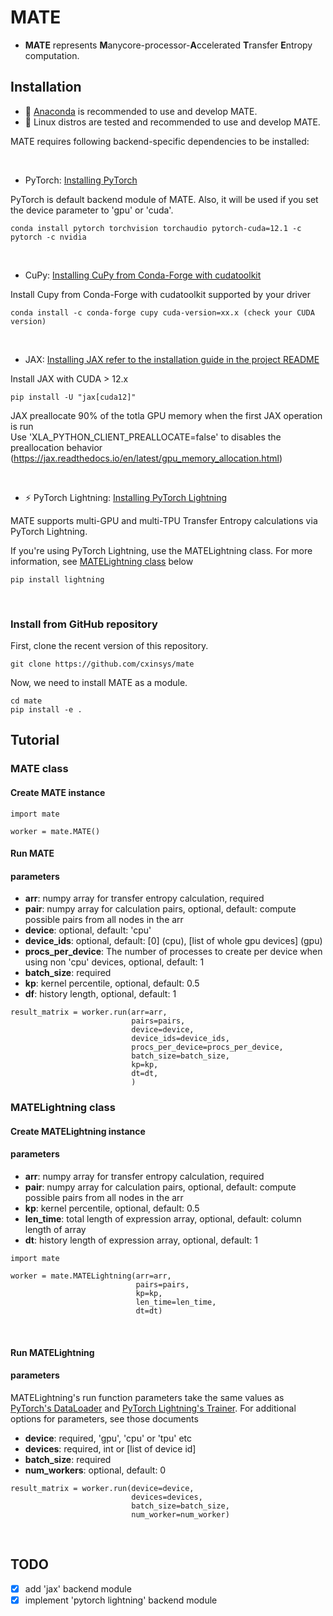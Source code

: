 # MATE
- **MATE** represents **M**anycore-processor-**A**ccelerated **T**ransfer **E**ntropy computation.


## Installation
- :snake: [Anaconda](https://www.anaconda.com) is recommended to use and develop MATE.
- :penguin: Linux distros are tested and recommended to use and develop MATE.


MATE requires following backend-specific dependencies to be installed:

<br>

- PyTorch: [Installing PyTorch](https://pytorch.org/get-started/locally/)

PyTorch is default backend module of MATE. Also, it will be used if you set the device parameter to 'gpu' or 'cuda'.
```angular2html
conda install pytorch torchvision torchaudio pytorch-cuda=12.1 -c pytorch -c nvidia
```
<br>

- CuPy: [Installing CuPy from Conda-Forge with cudatoolkit](https://docs.cupy.dev/en/stable/install.html#installing-cupy-from-conda-forge)

Install Cupy from Conda-Forge with cudatoolkit supported by your driver
```angular2html
conda install -c conda-forge cupy cuda-version=xx.x (check your CUDA version)
```
<br>

- JAX: [Installing JAX refer to the installation guide in the project README](https://github.com/google/jax#installation)

[//]: # (**You must first install [CUDA]&#40;https://developer.nvidia.com/cuda-downloads&#41; and [CuDNN]&#40;https://developer.nvidia.com/cudnn&#41; before installing JAX**)

[//]: # ()
[//]: # (After install CUDA and CuDNN you can specify a particular CUDA and CuDNN version for jax explicitly)
Install JAX with CUDA > 12.x
```angular2html
pip install -U "jax[cuda12]"
```

JAX preallocate 90% of the totla GPU memory when the first JAX operation is run \
Use 'XLA_PYTHON_CLIENT_PREALLOCATE=false' to disables the preallocation behavior\
(https://jax.readthedocs.io/en/latest/gpu_memory_allocation.html)

<br>

- :zap: PyTorch Lightning: [Installing PyTorch Lightning](https://lightning.ai/docs/pytorch/stable/starter/introduction.html#install-pytorch-lightning)

MATE supports multi-GPU and multi-TPU Transfer Entropy calculations via PyTorch Lightning.<br>

If you're using PyTorch Lightning, use the MATELightning class. For more information, see [MATELightning class](#MATELightning-class) below

```angular2html
pip install lightning
```
<br>

### Install from GitHub repository
First, clone the recent version of this repository.

```
git clone https://github.com/cxinsys/mate
```


Now, we need to install MATE as a module.

```
cd mate
pip install -e .
```

## Tutorial

### MATE class
#### Create MATE instance

```angular2html
import mate

worker = mate.MATE()
```


#### Run MATE

#### parameters

[//]: # (MATE goes through a binning process, which is sensitive to noise. )

[//]: # (To work around this, you can use a smooth function like )

[//]: # (scipy's [savgol_filter]&#40;https://docs.scipy.org/doc/scipy/reference/generated/scipy.signal.savgol_filter.html#scipy-signal-savgol-filter&#41;.)

- **arr**: numpy array for transfer entropy calculation, required
- **pair**: numpy array for calculation pairs, optional, default: compute possible pairs from all nodes in the arr
- **device**: optional, default: 'cpu'
- **device_ids**: optional, default: [0] (cpu), [list of whole gpu devices] (gpu) 
- **procs_per_device**: The number of processes to create per device when using non 'cpu' devices, optional, default: 1
- **batch_size**: required
- **kp**: kernel percentile, optional, default: 0.5
- **df**: history length, optional, default: 1


```angular2html
result_matrix = worker.run(arr=arr,
                           pairs=pairs,
                           device=device,
                           device_ids=device_ids,
                           procs_per_device=procs_per_device,
                           batch_size=batch_size,
                           kp=kp,
                           dt=dt,
                           )
```

### MATELightning class
#### Create MATELightning instance

#### parameters


- **arr**: numpy array for transfer entropy calculation, required
- **pair**: numpy array for calculation pairs, optional, default: compute possible pairs from all nodes in the arr
- **kp**: kernel percentile, optional, default: 0.5
- **len_time**: total length of expression array, optional, default: column length of array
- **dt**: history length of expression array, optional, default: 1

```angular2html
import mate

worker = mate.MATELightning(arr=arr,
                            pairs=pairs,
                            kp=kp,
                            len_time=len_time,
                            dt=dt)
```
<br>

#### Run MATELightning
#### parameters

MATELightning's run function parameters take the same values as [PyTorch's DataLoader](https://pytorch.org/docs/stable/data.html#torch.utils.data.DataLoader)
and [PyTorch Lightning's Trainer](https://lightning.ai/docs/pytorch/stable/api/lightning.pytorch.trainer.trainer.Trainer.html#trainer). 
For additional options for parameters, see those documents

- **device**: required, 'gpu', 'cpu' or 'tpu' etc
- **devices**: required, int or [list of device id]
- **batch_size**: required
- **num_workers**: optional, default: 0
```angular2html
result_matrix = worker.run(device=device,
                           devices=devices,
                           batch_size=batch_size,
                           num_worker=num_worker)
```

<br>

## TODO

- [x] add 'jax' backend module
- [x] implement 'pytorch lightning' backend module
